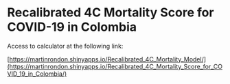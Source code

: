 # Recalibrated 4C Mortality Score for COVID-19 in Colombia



Access to calculator at the following link:

[https://martinrondon.shinyapps.io/Recalibrated_4C_Mortality_Model/](https://martinrondon.shinyapps.io/Recalibrated_4C_Mortality_Score_for_COVID_19_in_Colombia/)

